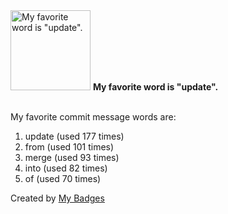 <img src="https://my-badges.github.io/my-badges/favorite-word.png" alt="My favorite word is &quot;update&quot;." title="My favorite word is &quot;update&quot;." width="128">
<strong>My favorite word is &quot;update&quot;.</strong>
<br><br>

My favorite commit message words are:

1. update (used 177 times)
2. from (used 101 times)
3. merge (used 93 times)
4. into (used 82 times)
5. of (used 70 times)


Created by <a href="https://github.com/my-badges/my-badges">My Badges</a>